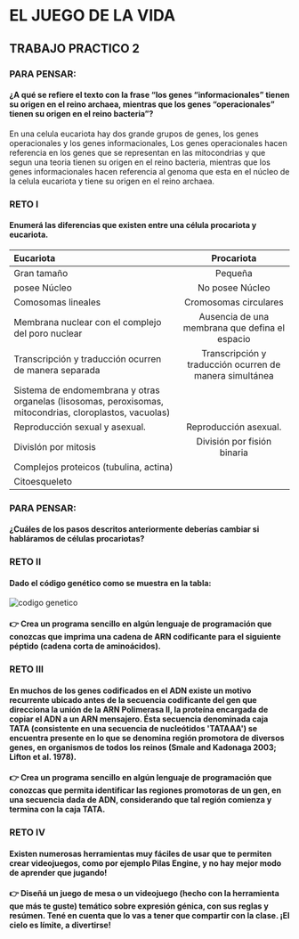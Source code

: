 # EL JUEGO DE LA VIDA

## TRABAJO PRACTICO 2


### PARA PENSAR: 
#### ¿A qué se refiere el texto con la frase “los genes “informacionales” tienen su origen en el reino archaea, mientras que los genes “operacionales” tienen su origen en el reino bacteria”?

En una celula eucariota hay dos grande grupos de genes, los genes operacionales y los genes informacionales, Los genes operacionales hacen referencia en los genes que se representan en las mitocondrias y que segun una teoria tienen su origen en el reino bacteria, mientras que los genes informacionales hacen referencia al genoma que esta en el núcleo de la celula eucariota y tiene su origen en el reino archaea.

### **RETO I**
#### Enumerá las diferencias que existen entre una célula procariota y eucariota.

| Eucariota  | Procariota  |
| :------------ |:---------------:|
| Gran tamaño                                           |       Pequeña         |
| posee Núcleo                                          |       No posee Núcleo |
| Comosomas lineales                                    | Cromosomas circulares  |
| Membrana nuclear con el complejo del poro nuclear     | Ausencia de una membrana que defina el espacio  |
|Transcripción y traducción ocurren de manera separada  |Transcripción y traducción ocurren de manera simultánea|
|Sistema de endomembrana y otras organelas (lisosomas, peroxisomas, mitocondrias, cloroplastos, vacuolas)||
|Reproducción sexual y asexual.                         |Reproducción asexual.      |
|DivisIón por mitosis|División por fisión binaria|
|Complejos proteicos (tubulina, actina)||
|Citoesqueleto|                     |

### PARA PENSAR: 
#### ¿Cuáles de los pasos descritos anteriormente deberías cambiar si habláramos de células procariotas?

### **RETO II**
#### Dado el código genético como se muestra en la tabla:
![codigo genetico](https://github.com/wisaku/Bioinformatica-UNQ/blob/master/TP2_ElJuegoDeLaVida/extra/codigo_genetico.jpg)
#### 👉 Crea un programa sencillo en algún lenguaje de programación que conozcas que imprima una cadena de ARN codificante para el siguiente péptido (cadena corta de aminoácidos). 

### **RETO III**
#### En muchos de los genes codificados en el ADN existe un motivo recurrente ubicado antes de la secuencia codificante del gen que direcciona la unión de la ARN Polimerasa II, la proteína encargada de copiar el ADN a un ARN mensajero. Ésta secuencia denominada caja TATA (consistente en una secuencia de nucleótidos 'TATAAA') se encuentra presente en lo que se denomina región promotora de diversos genes, en organismos de todos los reinos (Smale and Kadonaga 2003; Lifton et al. 1978).  

#### 👉 Crea un programa sencillo en algún lenguaje de programación que conozcas que permita identificar las regiones promotoras de un gen, en una secuencia dada de ADN, considerando que tal región comienza y termina con la caja TATA.

### **RETO IV**
#### Existen numerosas herramientas muy fáciles de usar que te permiten crear videojuegos, como por ejemplo Pilas Engine, y no hay mejor modo de aprender que jugando! 

#### 👉 Diseñá un juego de mesa o un videojuego (hecho con la herramienta que más te guste) temático sobre expresión génica, con sus reglas y resúmen. Tené en cuenta que lo vas a tener que compartir con la clase. ¡El cielo es límite, a divertirse! 

